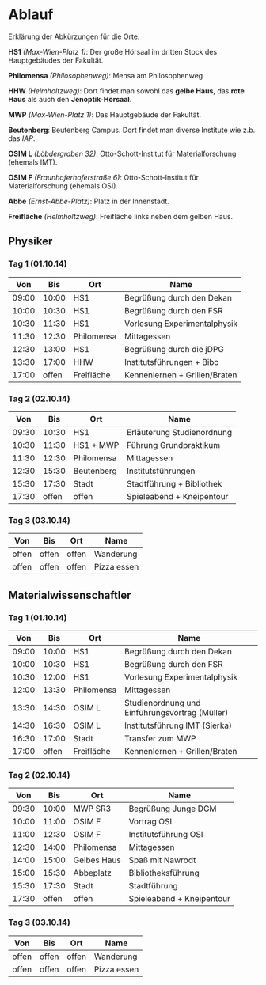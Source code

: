 Ablauf
======

Erklärung der Abkürzungen für die Orte:

**HS1** *(Max-Wien-Platz 1)*: Der große Hörsaal im dritten Stock des Hauptgebäudes der Fakultät.

**Philomensa** *(Philosophenweg)*: Mensa am Philosophenweg

**HHW** *(Helmholtzweg)*: Dort findet man sowohl das **gelbe Haus**, das **rote Haus** als auch den **Jenoptik-Hörsaal**.

**MWP** *(Max-Wien-Platz 1)*: Das Hauptgebäude der Fakultät.

**Beutenberg**: Beutenberg Campus. Dort findet man diverse Institute wie z.b. das *IAP*.

**OSIM L** *(Löbdergraben 32)*: Otto-Schott-Institut für Materialforschung (ehemals IMT).

**OSIM F** *(Fraunhoferhoferstraße 6)*: Otto-Schott-Institut für Materialforschung (ehemals OSI).

**Abbe** *(Ernst-Abbe-Platz)*: Platz in der Innenstadt.

**Freifläche** *(Helmholtzweg)*: Freifläche links neben dem gelben Haus.


Physiker
--------

### Tag 1 (01.10.14)

| Von	| Bis	| Ort			| Name				|
|-------|-------|-----------------------|-------------------------------|
| 09:00	| 10:00 | HS1			| Begrüßung durch den Dekan	|
| 10:00	| 10:30	| HS1			| Begrüßung durch den FSR	|
| 10:30	| 11:30 | HS1			| Vorlesung Experimentalphysik	|
| 11:30	| 12:30 | Philomensa		| Mittagessen			|
| 12:30 | 13:00 | HS1			| Begrüßung durch die jDPG	|
| 13:30	| 17:00 | HHW			| Institutsführungen + Bibo	|
| 17:00 | offen	| Freifläche		| Kennenlernen + Grillen/Braten	|

### Tag 2 (02.10.14)

| Von 	| Bis 	| Ort			| Name				|
|-------|-------|-----------------------|-------------------------------|
| 09:30 | 10:30 | HS1			| Erläuterung Studienordnung	|
| 10:30 | 11:30 | HS1 + MWP		| Führung Grundpraktikum	|
| 11:30 | 12:30 | Philomensa		| Mittagessen			|
| 12:30 | 15:30 | Beutenberg		| Institutsführungen		|
| 15:30	| 17:30 | Stadt			| Stadtführung + Bibliothek	|
| 17:30 | offen | offen			| Spieleabend + Kneipentour	|

### Tag 3 (03.10.14)

| Von 	| Bis 	| Ort			| Name				|
|-------|-------|-----------------------|-------------------------------|
| offen | offen | offen			| Wanderung			|
| offen | offen | offen			| Pizza essen			|

Materialwissenschaftler
-----------------------

### Tag 1 (01.10.14)

| Von	| Bis	| Ort			| Name						|
|-------|-------|-----------------------|-----------------------------------------------|
| 09:00	| 10:00 | HS1			| Begrüßung durch den Dekan			|
| 10:00	| 10:30	| HS1			| Begrüßung durch den FSR			|
| 10:30	| 12:00 | HS1			| Vorlesung Experimentalphysik			|
| 12:00	| 13:30 | Philomensa		| Mittagessen					|
| 13:30 | 14:30 | OSIM L		| Studienordnung und Einführungsvortrag (Müller)|
| 14:30	| 16:30	| OSIM L		| Institutsführung IMT (Sierka)			|
| 16:30 | 17:00 | Stadt			| Transfer zum MWP				|
| 17:00 | offen | Freifläche		| Kennenlernen + Grillen/Braten 		|

### Tag 2 (02.10.14)

| Von 	| Bis 	| Ort			| Name				|
|-------|-------|-----------------------|-------------------------------|
| 09:30 | 10:00 | MWP SR3		| Begrüßung Junge DGM		|
| 10:00 | 11:00 | OSIM F		| Vortrag OSI			|
| 11:00 | 12:30 | OSIM F		| Institutsführung OSI		|
| 12:30 | 14:00 | Philomensa		| Mittagessen			|
| 14:00 | 15:00 | Gelbes Haus		| Spaß mit Nawrodt		|
| 15:00 | 15:30 | Abbeplatz		| Bibliotheksführung		|
| 15:30 | 17:30 | Stadt			| Stadtführung			|
| 17:30 | offen | offen			| Spieleabend + Kneipentour	|

### Tag 3 (03.10.14)

| Von 	| Bis 	| Ort			| Name				|
|-------|-------|-----------------------|-------------------------------|
| offen | offen | offen			| Wanderung			|
| offen | offen | offen			| Pizza essen			|
